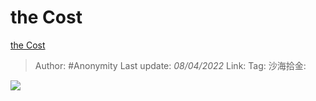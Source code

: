 #  the Cost
[the Cost](https://zhuanlan.zhihu.com/p/492800664)

> Author: #Anonymity
> Last update: *08/04/2022*
> Link:
> Tag:
> 沙海拾金:

![](https://pic3.zhimg.com/v2-13e1615ee14d6437515e24daa68d577a_b.jpg)
